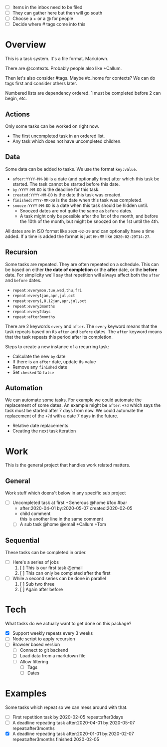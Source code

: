 - [ ] Items in the inbox need to be filed
- [ ] They can gather here but then will go south
- [ ] Choose a + or a @ for people
- [ ] Decide where # tags come into this

# Overview

This is a task system. It's a file format. Markdown.

There are @contexts. Probably people also like +Callum.

Then let's also consider #tags. Maybe #c_home for contexts? We can do tags
first and consider others later.

Numbered lists are dependency ordered. 1 must be completed before 2 can
begin, etc.

## Actions

Only some tasks can be worked on right now.

- The first uncompleted task in an ordered list.
- Any task which does not have uncompleted children.

## Data

Some data can be added to tasks. We use the format `key:value`.

- `after:YYYY-MM-DD` is a date (and optionally time) after which this task be
  started. The task cannot be started before this date.
- `by:YYYY-MM-DD` is the deadline for this task.
- `created:YYYY-MM-DD` is the date this task was created.
- `finished:YYYY-MM-DD` is the date when this task was completed.
- `snooze:YYYY-MM-DD` is a date when this task should be hidden until.
  - Snoozed dates are not quite the same as `before` dates.
  - A task might only be possible after the 1st of the month, and before the
    10th of the month, but might be snoozed on the 1st until the 4th.

All dates are in ISO format like `2020-02-29` and can optionally have a time
added. If a time is added the format is just `HH:MM` like `2020-02-29T14:27`.

## Recursion

Some tasks are repeated. They are often repeated on a schedule. This can be
based on either **the date of completion** or the **after** date, or the
**before** date. For simplicity we'll say that repetition will always affect
both the `after` and `before` dates.

- `repeat:everymon,tue,wed,thu,fri`
- `repeat:every1jan,apr,jul,oct`
- `repeat:every1,8,12jan,apr,jul,oct`
- `repeat:every3months`
- `repeat:every2days`
- `repeat:after3months`

There are 2 keywords `every` and `after`. The `every` keyword means that the
task repeats based on its `after` and `before` dates. The `after` keyword
means that the task repeats this period after its completion.

Steps to create a new instance of a recurring task:

- Calculate the new `by` date
- If there is an `after` date, update its value
- Remove any `finished` date
- Set `checked` to `false`

## Automation

We can automate some tasks. For example we could automate the replacement of
some dates. An example might be `after:+7d` which says the task must be
started after 7 days from now. We could automate the replacement of the `+7d`
with a date 7 days in the future.

- Relative date replacements
- Creating the next task iteration

# Work

This is the general project that handles work related matters.

## General

Work stuff which doens't below in any specific sub project

- [ ] Uncompleted task at first +Generous @home #foo #bar
  - after:2020-04-01 by:2020-05-07 created:2020-02-05
  - child comment  
    this is another line in the same comment
  - [ ] A sub task @home @email +Callum +Tom

## Sequential

These tasks can be completed in order.

- [ ] Here's a series of jobs
  1. [ ] This is our first task @email
  1. [ ] This can only be completed after the first
- [ ] While a second series can be done in parallel
  1. [ ] Sub two three
  1. [ ] Again after before

# Tech

What tasks do we actually want to get done on this package?

- [x] Support weekly repeats every 3 weeks
- [ ] Node script to apply recursion
- [ ] Browser based version
  - [ ] Connect to git backend
  - [ ] Load data from a markdown file
  - [ ] Allow filtering
    - [ ] Tags
    - [ ] Dates

# Examples

Some tasks which repeat so we can mess around with that.

- [ ] First repetition task by:2020-02-05 repeat:after3days
- [ ] A deadline repeating task
      after:2020-04-01 by:2020-05-07 repeat:after3months
- [x] A deadline repeating task after:2020-01-01 by:2020-02-07
      repeat:after3months finished:2020-02-05
